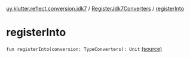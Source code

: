 [uy.klutter.reflect.conversion.jdk7](../index.md) / [RegisterJdk7Converters](index.md) / [registerInto](.)


# registerInto
<code>fun registerInto(conversion: TypeConverters): Unit</code> [(source)](https://github.com/kohesive/klutter/blob/master/reflect-core-jdk7/src/main/kotlin/uy/klutter/reflect/conversion/jdk7/Jdk7Converters.kt#L11)<br/>

